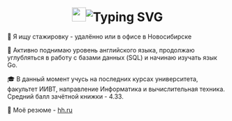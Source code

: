 <h1 align="center"><img src="https://github.com/blackcater/blackcater/raw/main/images/Hi.gif" height="32"/><img src="https://readme-typing-svg.herokuapp.com?font=Fira+Code&pause=1000&random=false&width=292&lines=%D0%9F%D1%80%D0%B8%D0%B2%D0%B5%D1%82%2C+%D1%8F+%D0%98%D1%81%D1%82%D0%BE%D0%BC%D0%B8%D0%BD+%D0%94%D0%B0%D0%BD%D0%B8%D0%B8%D0%BB" alt="Typing SVG" /></h1>


🔭 Я ищу стажировку - удалённо или в офисе в Новосибирске

🌱 Активно поднимаю уровень английского языка, продолжаю углубляться в работу с базами данных (SQL) и начинаю изучать язык Go.

🎓 В данный момент учусь на последних курсах университета, факультет ИИВТ, направление Информатика и вычислительная техника. Средний балл зачётной книжки - 4.33.

🤝 Моё резюме - <a href="https://novosibirsk.hh.ru/resume/d4d11fddff0d595ca30039ed1f6c7831465875">hh.ru</a>




